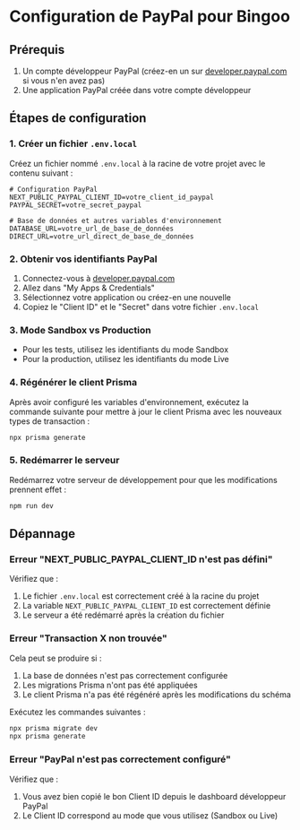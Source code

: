 # Configuration de PayPal pour Bingoo

## Prérequis
1. Un compte développeur PayPal (créez-en un sur [developer.paypal.com](https://developer.paypal.com) si vous n'en avez pas)
2. Une application PayPal créée dans votre compte développeur

## Étapes de configuration

### 1. Créer un fichier `.env.local`
Créez un fichier nommé `.env.local` à la racine de votre projet avec le contenu suivant :

```
# Configuration PayPal
NEXT_PUBLIC_PAYPAL_CLIENT_ID=votre_client_id_paypal
PAYPAL_SECRET=votre_secret_paypal

# Base de données et autres variables d'environnement
DATABASE_URL=votre_url_de_base_de_données
DIRECT_URL=votre_url_direct_de_base_de_données
```

### 2. Obtenir vos identifiants PayPal
1. Connectez-vous à [developer.paypal.com](https://developer.paypal.com)
2. Allez dans "My Apps & Credentials"
3. Sélectionnez votre application ou créez-en une nouvelle
4. Copiez le "Client ID" et le "Secret" dans votre fichier `.env.local`

### 3. Mode Sandbox vs Production
- Pour les tests, utilisez les identifiants du mode Sandbox
- Pour la production, utilisez les identifiants du mode Live

### 4. Régénérer le client Prisma
Après avoir configuré les variables d'environnement, exécutez la commande suivante pour mettre à jour le client Prisma avec les nouveaux types de transaction :

```bash
npx prisma generate
```

### 5. Redémarrer le serveur
Redémarrez votre serveur de développement pour que les modifications prennent effet :

```bash
npm run dev
```

## Dépannage

### Erreur "NEXT_PUBLIC_PAYPAL_CLIENT_ID n'est pas défini"
Vérifiez que :
1. Le fichier `.env.local` est correctement créé à la racine du projet
2. La variable `NEXT_PUBLIC_PAYPAL_CLIENT_ID` est correctement définie
3. Le serveur a été redémarré après la création du fichier

### Erreur "Transaction X non trouvée"
Cela peut se produire si :
1. La base de données n'est pas correctement configurée
2. Les migrations Prisma n'ont pas été appliquées
3. Le client Prisma n'a pas été régénéré après les modifications du schéma

Exécutez les commandes suivantes :
```bash
npx prisma migrate dev
npx prisma generate
```

### Erreur "PayPal n'est pas correctement configuré"
Vérifiez que :
1. Vous avez bien copié le bon Client ID depuis le dashboard développeur PayPal
2. Le Client ID correspond au mode que vous utilisez (Sandbox ou Live)
